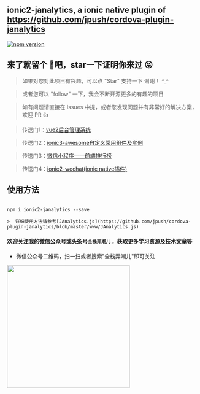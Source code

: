 ## ionic2-janalytics, a ionic native plugin of https://github.com/jpush/cordova-plugin-janalytics

[![npm version](https://img.shields.io/npm/v/ngx-modal-dialog.svg)](https://www.npmjs.com/package/ionic2-janalytics)

## 来了就留个 :feet:吧，star一下证明你来过  :stuck_out_tongue_closed_eyes:

>  如果对您对此项目有兴趣，可以点 "Star" 支持一下 谢谢！ ^_^

>  或者您可以 "follow" 一下，我会不断开源更多的有趣的项目

>  如有问题请直接在 Issues 中提，或者您发现问题并有非常好的解决方案，欢迎 PR 👍


>  传送门1：[vue2后台管理系统](https://github.com/Alex-0407/vue2-admin-grace)

>  传送门2：[ionic3-awesome自定义常用组件及实例](https://github.com/Alex-0407/ionic3-awesome)

>  传送门3：[微信小程序——前端排行榜](https://github.com/Alex-0407/weapp-web-rank)

>  传送门4：[ionic2-wechat(ionic native插件)](https://github.com/Alex-0407/ionic2-wechat)


## 使用方法

```

npm i ionic2-janalytics --save

>  详细使用方法请参考[JAnalytics.js](https://github.com/jpush/cordova-plugin-janalytics/blob/master/www/JAnalytics.js)

```

#### 欢迎关注我的微信公众号或头条号`全栈弄潮儿` ，获取更多学习资源及技术文章等

* 微信公众号二维码，扫一扫或者搜索"全栈弄潮儿"即可关注

<img src="https://github.com/alex-0407/weapp-web-rank/blob/master/images/qrcode.png" width="320px" style="display:inline;">
